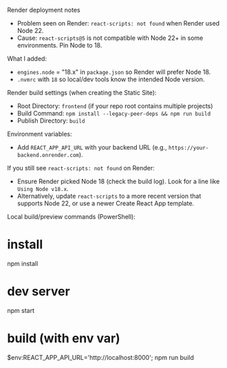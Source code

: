 Render deployment notes

- Problem seen on Render: `react-scripts: not found` when Render used Node 22.
- Cause: `react-scripts@5` is not compatible with Node 22+ in some environments. Pin Node to 18.

What I added:
- `engines.node` = "18.x" in `package.json` so Render will prefer Node 18.
- `.nvmrc` with `18` so local/dev tools know the intended Node version.

Render build settings (when creating the Static Site):
- Root Directory: `frontend` (if your repo root contains multiple projects)
- Build Command: `npm install --legacy-peer-deps && npm run build`
- Publish Directory: `build`

Environment variables:
- Add `REACT_APP_API_URL` with your backend URL (e.g., `https://your-backend.onrender.com`).

If you still see `react-scripts: not found` on Render:
- Ensure Render picked Node 18 (check the build log). Look for a line like `Using Node v18.x`.
- Alternatively, update `react-scripts` to a more recent version that supports Node 22, or use a newer Create React App template.

Local build/preview commands (PowerShell):

# install
npm install

# dev server
npm start

# build (with env var)
$env:REACT_APP_API_URL='http://localhost:8000'; npm run build

